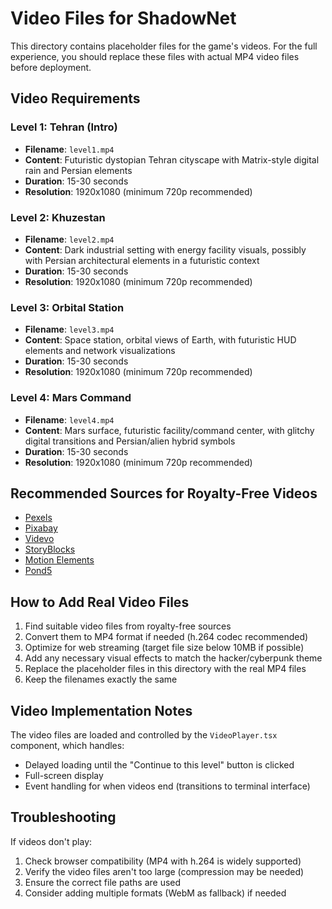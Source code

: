 # Video Files for ShadowNet

This directory contains placeholder files for the game's videos. For the full experience, you should replace these files with actual MP4 video files before deployment.

## Video Requirements

### Level 1: Tehran (Intro)
- **Filename**: `level1.mp4`
- **Content**: Futuristic dystopian Tehran cityscape with Matrix-style digital rain and Persian elements
- **Duration**: 15-30 seconds
- **Resolution**: 1920x1080 (minimum 720p recommended)

### Level 2: Khuzestan
- **Filename**: `level2.mp4`
- **Content**: Dark industrial setting with energy facility visuals, possibly with Persian architectural elements in a futuristic context
- **Duration**: 15-30 seconds
- **Resolution**: 1920x1080 (minimum 720p recommended)

### Level 3: Orbital Station
- **Filename**: `level3.mp4`
- **Content**: Space station, orbital views of Earth, with futuristic HUD elements and network visualizations
- **Duration**: 15-30 seconds
- **Resolution**: 1920x1080 (minimum 720p recommended)

### Level 4: Mars Command
- **Filename**: `level4.mp4`
- **Content**: Mars surface, futuristic facility/command center, with glitchy digital transitions and Persian/alien hybrid symbols
- **Duration**: 15-30 seconds
- **Resolution**: 1920x1080 (minimum 720p recommended)

## Recommended Sources for Royalty-Free Videos

- [Pexels](https://www.pexels.com/videos/)
- [Pixabay](https://pixabay.com/videos/)
- [Videvo](https://www.videvo.net/)
- [StoryBlocks](https://www.storyblocks.com/video/)
- [Motion Elements](https://www.motionelements.com/)
- [Pond5](https://www.pond5.com/)

## How to Add Real Video Files

1. Find suitable video files from royalty-free sources
2. Convert them to MP4 format if needed (h.264 codec recommended)
3. Optimize for web streaming (target file size below 10MB if possible)
4. Add any necessary visual effects to match the hacker/cyberpunk theme
5. Replace the placeholder files in this directory with the real MP4 files
6. Keep the filenames exactly the same

## Video Implementation Notes

The video files are loaded and controlled by the `VideoPlayer.tsx` component, which handles:
- Delayed loading until the "Continue to this level" button is clicked
- Full-screen display
- Event handling for when videos end (transitions to terminal interface)

## Troubleshooting

If videos don't play:
1. Check browser compatibility (MP4 with h.264 is widely supported)
2. Verify the video files aren't too large (compression may be needed)
3. Ensure the correct file paths are used
4. Consider adding multiple formats (WebM as fallback) if needed 